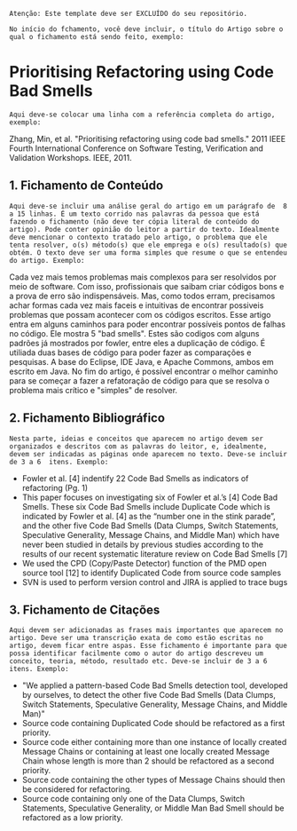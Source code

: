 `Atenção: Este template deve ser EXCLUÍDO do seu repositório.`


`No início do fchamento, você deve incluir, o título do Artigo sobre o qual o fichamento está sendo feito, exemplo:`

# Prioritising Refactoring using Code Bad Smells

`Aqui deve-se colocar uma linha com a referência completa do artigo, exemplo:`

Zhang, Min, et al. "Prioritising refactoring using code bad smells." 2011 IEEE Fourth International Conference on Software Testing, Verification and Validation Workshops. IEEE, 2011.

## 1. Fichamento de Conteúdo

`Aqui deve-se incluir uma análise geral do artigo em um parágrafo de  8 a 15 linhas. É um texto corrido nas palavras da pessoa que está fazendo o fichamento (não deve ter cópia literal de conteúdo do artigo). Pode conter opinião do leitor a partir do texto. Idealmente deve mencionar o contexto tratado pelo artigo, o problema que ele tenta resolver, o(s) método(s) que ele emprega e o(s) resultado(s) que obtém. O texto deve ser uma forma simples que resume o que se entendeu do artigo. Exemplo:`

Cada vez mais temos problemas mais complexos para ser resolvidos por meio de software. Com isso, profissionais que saibam criar códigos bons e a prova de erro são indispensáveis. Mas, como todos erram, precisamos achar formas cada vez mais faceis e intuitivas de encontrar possiveis problemas que possam acontecer com os códigos escritos. Esse artigo entra em alguns caminhos para poder encontrar possíveis pontos de falhas no código. Ele mostra 5 "bad smells". Estes são codigos com alguns padrões já mostrados por fowler, entre eles a duplicação de código. É utiliada duas bases de código para poder fazer as comparações e pesquisas. A base do Eclipse, IDE Java, e Apache Commons, ambos em escrito em Java. No fim do artigo, é possível encontrar o melhor caminho para se começar a fazer a refatoração de código para que se resolva o problema mais crítico e "simples" de resolver.

## 2. Fichamento Bibliográfico 

`Nesta parte, ideias e conceitos que aparecem no artigo devem ser organizados e descritos com as palavras do leitor, e, idealmente, devem ser indicadas as páginas onde aparecem no texto. Deve-se incluir de 3 a 6  itens. Exemplo:`
- Fowler et al. [4] indentify 22 Code Bad Smells as 
indicators of refactoring (Pg. 1)
- This paper focuses on investigating six of Fowler et al.’s 
[4] Code Bad Smells. These six Code Bad Smells include 
Duplicate Code which is indicated by Fowler et al. [4] as the 
“number one in the stink parade”, and the other five Code 
Bad Smells (Data Clumps, Switch Statements, Speculative 
Generality, Message Chains, and Middle Man) which have 
never been studied in details by previous studies according to 
the results of our recent systematic literature review on Code 
Bad Smells [7]
- We used the CPD (Copy/Paste Detector) function of the 
PMD open source tool [12] to identify Duplicated Code from 
source code samples
- SVN is used to perform 
version control and JIRA is applied to trace bugs

## 3. Fichamento de Citações 

`Aqui devem ser adicionadas as frases mais importantes que aparecem no artigo. Deve ser uma transcrição exata de como estão escritas no artigo, devem ficar entre aspas. Esse fichamento é importante para que possa identificar facilmente como o autor do artigo descreveu um conceito, teoria, método, resultado etc. Deve-se incluir de 3 a 6  itens. Exemplo:`
- "We applied a pattern-based Code Bad Smells detection 
tool, developed by ourselves, to detect the other five Code 
Bad Smells (Data Clumps, Switch Statements, Speculative 
Generality, Message Chains, and Middle Man)"
- Source code containing Duplicated Code should be 
refactored as a first priority. 
- Source code either containing more than one instance 
of locally created Message Chains or containing at least 
one locally created Message Chain whose length is 
more than 2 should be refactored as a second priority. 
- Source code containing the other types of Message 
Chains should then be considered for refactoring. 
- Source code containing only one of the Data Clumps, 
Switch Statements, Speculative Generality, or Middle 
Man Bad Smell should be refactored as a low priority. 